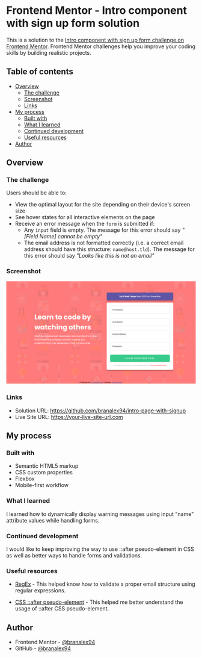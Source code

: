 # Frontend Mentor - Intro component with sign up form solution

This is a solution to the [Intro component with sign up form challenge on Frontend Mentor](https://www.frontendmentor.io/challenges/intro-component-with-signup-form-5cf91bd49edda32581d28fd1). Frontend Mentor challenges help you improve your coding skills by building realistic projects.

## Table of contents

- [Overview](#overview)
  - [The challenge](#the-challenge)
  - [Screenshot](#screenshot)
  - [Links](#links)
- [My process](#my-process)
  - [Built with](#built-with)
  - [What I learned](#what-i-learned)
  - [Continued development](#continued-development)
  - [Useful resources](#useful-resources)
- [Author](#author)

## Overview

### The challenge

Users should be able to:

- View the optimal layout for the site depending on their device's screen size
- See hover states for all interactive elements on the page
- Receive an error message when the `form` is submitted if:
  - Any `input` field is empty. The message for this error should say _"[Field Name] cannot be empty"_
  - The email address is not formatted correctly (i.e. a correct email address should have this structure: `name@host.tld`). The message for this error should say _"Looks like this is not an email"_

### Screenshot

![](./intro-page-with-signup-finished-chalenge.png)

### Links

- Solution URL: https://github.com/branalex94/intro-page-with-signup
- Live Site URL: https://your-live-site-url.com

## My process

### Built with

- Semantic HTML5 markup
- CSS custom properties
- Flexbox
- Mobile-first workflow

### What I learned

I learned how to dynamically display warning messages using input "name" attribute values while handling forms.

### Continued development

I would like to keep improving the way to use ::after pseudo-element in CSS as well as better ways to handle forms and validations.

### Useful resources

- [RegEx](https://www.w3resource.com/javascript/form/email-validation.php) - This helped know how to validate a proper email structure using regular expressions.

- [CSS ::after pseudo-element](https://stackoverflow.com/questions/23554425/after-pseudo-element-is-not-showing-up) - This helped me better understand the usage of ::after CSS pseudo-element.

## Author

- Frontend Mentor - [@branalex94](https://www.frontendmentor.io/profile/branalex94)
- GitHub - [@branalex94](https://www.github.com/branalex94)
